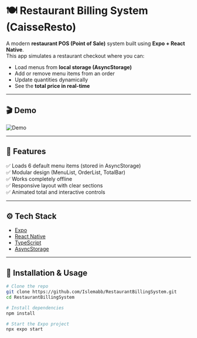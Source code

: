 # 🍽️ Restaurant Billing System (CaisseResto)

A modern **restaurant POS (Point of Sale)** system built using **Expo + React Native**.  
This app simulates a restaurant checkout where you can:
- Load menus from **local storage (AsyncStorage)**  
- Add or remove menu items from an order  
- Update quantities dynamically  
- See the **total price in real-time**

---

## 🎬 Demo

![Demo](./assets/demo.gif)

---

## 🧠 Features
✅ Loads 6 default menu items (stored in AsyncStorage)  
✅ Modular design (MenuList, OrderList, TotalBar)  
✅ Works completely offline  
✅ Responsive layout with clear sections  
✅ Animated total and interactive controls  

---

## ⚙️ Tech Stack
- [Expo](https://expo.dev/)
- [React Native](https://reactnative.dev/)
- [TypeScript](https://www.typescriptlang.org/)
- [AsyncStorage](https://react-native-async-storage.github.io/async-storage/)

---

## 🧾 Installation & Usage
```bash
# Clone the repo
git clone https://github.com/Islemabb/RestaurantBillingSystem.git
cd RestaurantBillingSystem

# Install dependencies
npm install

# Start the Expo project
npx expo start
